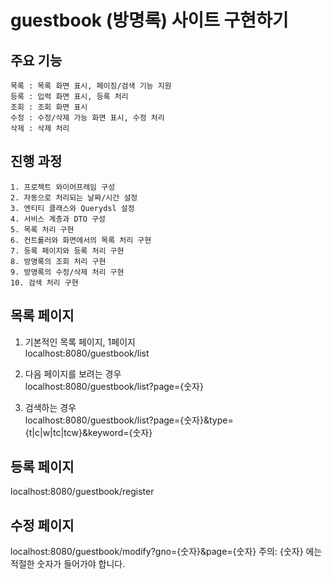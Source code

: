 # guestbook (방명록) 사이트 구현하기

## 주요 기능  
	목록 : 목록 화면 표시, 페이징/검색 기능 지원  
	등록 : 입력 화면 표시, 등록 처리   
	조회 : 조회 화면 표시    
	수정 : 수정/삭제 가능 화면 표시, 수정 처리  
	삭제 : 삭제 처리    

## 진행 과정
	1. 프로젝트 와이어프레임 구성
	2. 자동으로 처리되는 날짜/시간 설정
	3. 엔티티 클래스와 Querydsl 설정
	4. 서비스 계층과 DTO 구성
	5. 목록 처리 구현
	6. 컨트롤러와 화면에서의 목록 처리 구현
	7. 등록 페이지와 등록 처리 구현
	8. 방명록의 조회 처리 구현
	9. 방명록의 수정/삭제 처리 구현
	10. 검색 처리 구현

## 목록 페이지
1) 기본적인 목록 페이지, 1페이지   
localhost:8080/guestbook/list

2) 다음 페이지를 보려는 경우  
localhost:8080/guestbook/list?page={숫자}

3) 검색하는 경우  
localhost:8080/guestbook/list?page={숫자}&type={t|c|w|tc|tcw}&keyword={숫자} 

## 등록 페이지
localhost:8080/guestbook/register  

## 수정 페이지
localhost:8080/guestbook/modify?gno={숫자}&page={숫자} 
주의: {숫자} 에는 적절한 숫자가 들어가야 합니다.

